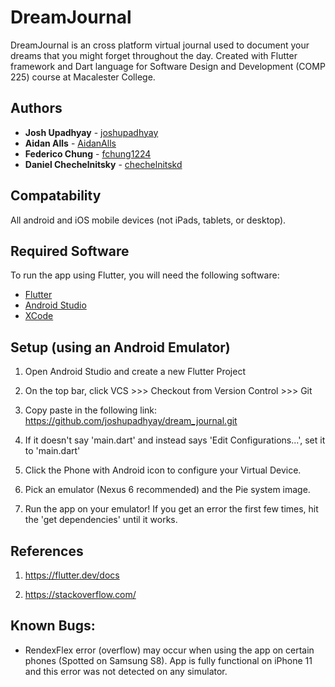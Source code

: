 # DreamJournal
DreamJournal is an cross platform virtual journal used to document your dreams that you might forget
throughout the day. Created with Flutter framework and Dart language for Software Design and
Development (COMP 225) course at Macalester College.

## Authors

* **Josh Upadhyay** - [joshupadhyay](https://github.com/joshupadhyay)
* **Aidan Alls** - [AidanAlls](https://github.com/AidanAlls)
* **Federico Chung** - [fchung1224](https://github.com/fchung1224)
* **Daniel Chechelnitsky** - [chechelnitskd](https://github.com/chechelnitskd)

## Compatability

All android and iOS mobile devices (not iPads, tablets, or desktop).

## Required Software

To run the app using Flutter, you will need the following software:
* [Flutter](https://flutter.dev/docs/get-started/install)
* [Android Studio](https://developer.android.com/studio/index.html#downloads)
* [XCode](https://developer.apple.com/xcode/)

## Setup (using an Android Emulator)

1. Open Android Studio and create a new Flutter Project

2. On the top bar, click VCS >>> Checkout from Version Control >>> Git

3. Copy paste in the following link: https://github.com/joshupadhyay/dream_journal.git

4. If it doesn't say 'main.dart' and instead says 'Edit Configurations...', set it to 'main.dart'

5. Click the Phone with Android icon to configure your Virtual Device.

6. Pick an emulator (Nexus 6 recommended) and the Pie system image.

7. Run the app on your emulator! If you get an error the first few times, hit the 'get dependencies'
until it works.

## References

1) https://flutter.dev/docs

2) https://stackoverflow.com/

## Known Bugs:
* RendexFlex error (overflow) may occur when using the app on certain phones (Spotted on Samsung S8). App is fully functional on iPhone 11 and this error was not detected on any simulator. 
